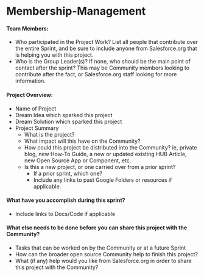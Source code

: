 # Membership-Management

#### Team Members:

* Who participated in the Project Work? List all people that contribute over the entire Sprint, and be sure to include anyone from Salesforce.org that is helping you with this project.
* Who is the Group Leader(s)? If none, who should be the main point of contact after the sprint? This may be Community members looking to contribute after the fact, or Salesforce.org staff looking for more information.

#### Project Overview:

* Name of Project
* Dream Idea which sparked this project
* Dream Solution which sparked this project
* Project Summary
    * What is the project?
    * What impact will this have on the Community?
    * How could this project be distributed into the Community? ie, private blog, new How-To Guide, a new or updated existing HUB Article, new Open Source App or Component, etc.
    * Is this a new project, or one carried over from a prior sprint?
        * If a prior sprint, which one?
        * Include any links to past Google Folders or resources if applicable.

#### What have you accomplish during this sprint?

* Include links to Docs/Code if applicable

#### What else needs to be done before you can share this project with the Community?

* Tasks that can be worked on by the Community or at a future Sprint
* How can the broader open source Community help to finish this project?
* What (if any) help would you like from Salesforce.org in order to share this project with the Community?
